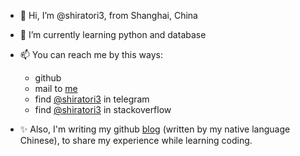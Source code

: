 - 👋 Hi, I’m @shiratori3, from Shanghai, China
- 🌱 I’m currently learning python and database
- 📫 You can reach me by this ways:
    - github
    - mail to [me](mailto:work.zzp1993@gmail.com)
    - find [@shiratori3](https://t.me/shiratori3) in telegram
    - find [@shiratori3](https://stackoverflow.com/users/9281818/shiratori3) in stackoverflow


- ✨ Also, I'm writing my github [blog](https://shiratori3.github.io/) (written by my native language Chinese), to share my experience while learning coding.

<!---
shiratori3/shiratori3 is a ✨ special ✨ repository because its `README.md` (this file) appears on your GitHub profile.
You can click the Preview link to take a look at your changes.
--->
